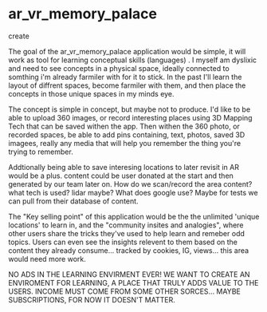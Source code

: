 # ar_vr_memory_palace
create


The goal of the ar_vr_memory_palace application would be simple, it will work as tool for learning conceptual skills (languages) . I myself am dyslixic and need to see concepts in a physical space, ideally connected to somthing i'm already farmiler with for it to stick. In the past I'll learn the layout of diffrent spaces, become farmiler with them, and then place the concepts in those unique spaces in my minds eye. 

The concept is simple in concept, but maybe not to produce. I'd like to be able to upload 360 images, or record interesting places using 3D Mapping Tech that can be saved withen the app. Then withen the 360 photo, or recorded spaces, be able to add pins containing, text, photos, saved 3D imagees, really any media that will help you remember the thing you're trying to remember. 

Addtionally being able to save interesing locations to later revisit in AR would be a plus. content could be user donated at the start and then generated by our team later on. How do we scan/record the area content? what tech is used? lidar maybe? What does google use? Maybe for tests we can pull from their database of content. 

The "Key selling point" of this application would be the the unlimited 'unique locations' to learn in, and the "community insites and analogies", where other users share the tricks they've used to help learn and remeber odd topics. Users can even see the insights relevent to them based on the content they already consume... tracked by cookies, IG, views... this area would need more work. 

NO ADS IN THE LEARNING ENVIRMENT EVER!
WE WANT TO CREATE AN ENVIROMENT FOR LEARNING, A PLACE THAT TRULY ADDS VALUE TO THE USERS.
INCOME MUST COME FROM SOME OTHER SORCES... MAYBE SUBSCRIPTIONS, FOR NOW IT DOESN'T MATTER. 
